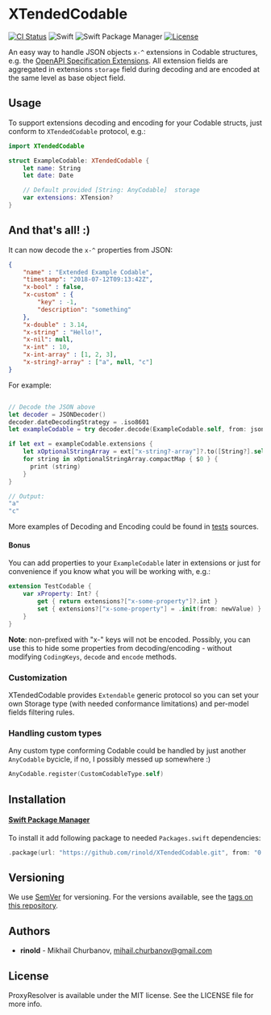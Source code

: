 # XTendedCodable

[![CI Status](https://img.shields.io/travis/rinold/XTendedCodable.svg?style=flat)](https://travis-ci.org/rinold/XTendedCodable)
![Swift](https://img.shields.io/badge/swift-4.1-green.svg)
![Swift Package Manager](https://img.shields.io/badge/spm-+-orange.svg)
[![License](https://img.shields.io/cocoapods/l/ProxyResolver.svg?style=flat)](https://cocoapods.org/pods/ProxyResolver)

An easy way to handle JSON objects `x-^` extensions in Codable structures, e.g. the [OpenAPI Specification Extensions](https://github.com/OAI/OpenAPI-Specification/blob/master/versions/3.0.1.md#specificationExtensions). All extension fields are aggregated in extensions `storage` field during decoding and are encoded at the same level as base object field.

## Usage
To support extensions decoding and encoding for your Codable structs, just conform to `XTendedCodable` protocol, e.g.:

```swift
import XTendedCodable

struct ExampleCodable: XTendedCodable {
    let name: String
    let date: Date

    // Default provided [String: AnyCodable]  storage
    var extensions: XTension?
}
```
## And that's all! :)

It can now decode the `x-^` properties from JSON:
```json
{
    "name" : "Extended Example Codable",
    "timestamp": "2018-07-12T09:13:42Z",
    "x-bool" : false,
    "x-custom" : {
        "key" : -1,
        "description": "something"
    },
    "x-double" : 3.14,
    "x-string" : "Hello!",
    "x-nil": null,
    "x-int" : 10,
    "x-int-array" : [1, 2, 3],
    "x-string?-array" : ["a", null, "c"]
}
```

For example:
```swift

// Decode the JSON above
let decoder = JSONDecoder()
decoder.dateDecodingStrategy = .iso8601
let exampleCodable = try decoder.decode(ExampleCodable.self, from: jsonData)

if let ext = exampleCodable.extensions {
    let xOptionalStringArray = ext["x-string?-array"]?.to([String?].self)
    for string in xOptionalStringArray.compactMap { $0 } {
      print (string)
    }
}

// Output:
"a"
"c"
```

More examples of Decoding and Encoding could be found in [tests](https://github.com/rinold/XTendedCodable/blob/master/Tests/XTendedCodableTests/XTendedCodableTests.swift) sources.

#### Bonus

You can add properties to your `ExampleCodable` later in extensions or just for convenience if you know what you will be working with, e.g.:

```swift
extension TestCodable {
    var xProperty: Int? {
        get { return extensions?["x-some-property"]?.int }
        set { extensions?["x-some-property"] = .init(from: newValue) }
    }
}
```

**Note**: non-prefixed with "x-" keys will not be encoded. Possibly, you can use this to hide some properties from decoding/encoding - without modifying `CodingKeys`, `decode` and `encode` methods.

### Customization

XTendedCodable provides `Extendable` generic protocol so you can set your own Storage type (with needed conformance limitations) and per-model fields filtering rules.

### Handling custom types

Any custom type conforming Codable could be handled by just another `AnyCodable` bycicle, if no, I possibly messed up somewhere :)

```swift
AnyCodable.register(CustomCodableType.self)
```

## Installation

#### [Swift Package Manager](https://swift.org/package-manager/)

To install it add following package to needed `Packages.swift` dependencies:

```swift
.package(url: "https://github.com/rinold/XTendedCodable.git", from: "0.2.0")
```

## Versioning

We use [SemVer](http://semver.org/) for versioning. For the versions available, see the [tags on this repository](https://github.com/rinold/XTendedCodable/tags).

## Authors

* **rinold** - Mikhail Churbanov, mihail.churbanov@gmail.com

## License

ProxyResolver is available under the MIT license. See the LICENSE file for more info.
